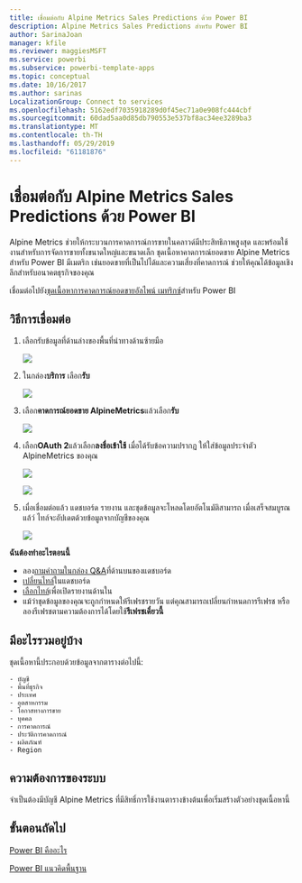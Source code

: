 ```yaml
---
title: เชื่อมต่อกับ Alpine Metrics Sales Predictions ด้วย Power BI
description: Alpine Metrics Sales Predictions สำหรับ Power BI
author: SarinaJoan
manager: kfile
ms.reviewer: maggiesMSFT
ms.service: powerbi
ms.subservice: powerbi-template-apps
ms.topic: conceptual
ms.date: 10/16/2017
ms.author: sarinas
LocalizationGroup: Connect to services
ms.openlocfilehash: 5162edf7035918289d0f45ec71a0e908fc444cbf
ms.sourcegitcommit: 60dad5aa0d85db790553e537bf8ac34ee3289ba3
ms.translationtype: MT
ms.contentlocale: th-TH
ms.lasthandoff: 05/29/2019
ms.locfileid: "61181876"
---
```

# <a name="connect-to-alpine-metrics-sales-predictions-with-power-bi"></a>เชื่อมต่อกับ Alpine Metrics Sales Predictions ด้วย Power BI
Alpine Metrics ช่วยให้กระบวนการคาดการณ์การขายในคลาวด์มีประสิทธิภาพสูงสุด และพร้อมใช้งานสำหรับการจัดการขายทั้งขนาดใหญ่และขนาดเล็ก ชุดเนื้อหาคาดการณ์ยอดขาย Alpine Metrics สำหรับ Power BI มีเมตริก เช่นยอดขายที่เป็นไปได้และความเสี่ยงที่คาดการณ์ ช่วยให้คุณได้ข้อมูลเชิงลึกสำหรับอนาคตธุรกิจของคุณ 

เชื่อมต่อไปยัง[ชุดเนื้อหาการคาดการณ์ยอดขายอัลไพน์ เมทริกซ์](https://app.powerbi.com/getdata/services/alpine-metrics)สำหรับ Power BI

## <a name="how-to-connect"></a>วิธีการเชื่อมต่อ
1. เลือกรับข้อมูลที่ด้านล่างของพื้นที่นำทางด้านซ้ายมือ  
   
    ![](media/service-connect-to-alpine-metrics/getdata.png)
2. ในกล่อง**บริการ** เลือก**รับ**  
   
    ![](media/service-connect-to-alpine-metrics/services.png)
3. เลือก**คาดการณ์ยอดขาย AlpineMetrics**แล้วเลือก**รับ**  
   
    ![](media/service-connect-to-alpine-metrics/alpine.png)
4. เลือก**OAuth 2**แล้วเลือก**ลงชื่อเข้าใช้** เมื่อได้รับข้อความปรากฏ ให้ใส่ข้อมูลประจำตัว AlpineMetrics ของคุณ
   
    ![](media/service-connect-to-alpine-metrics/creds.png)
   
    ![](media/service-connect-to-alpine-metrics/creds2.png)
5. เมื่อเชื่อมต่อแล้ว แดชบอร์ด รายงาน และชุดข้อมูลจะโหลดโดยอัตโนมัติสามารถ เมื่อเสร็จสมบูรณแล้ว์ ไทล์จะอัปเดตด้วยข้อมูลจากบัญชีของคุณ
   
    ![](media/service-connect-to-alpine-metrics/dashboard.png)

**ฉันต้องทำอะไรตอนนี้**

* ลอง[ถามคำถามในกล่อง Q&A](consumer/end-user-q-and-a.md)ที่ด้านบนของแดชบอร์ด
* [เปลี่ยนไทล์](service-dashboard-edit-tile.md)ในแดชบอร์ด
* [เลือกไทล์](consumer/end-user-tiles.md)เพื่อเปิดรายงานด้านใน
* แม้ว่าชุดข้อมูลของคุณจะถูกกำหนดให้รีเฟรชรายวัน แต่คุณสามารถเปลี่ยนกำหนดการรีเฟรช หรือลองรีเฟรชตามความต้องการได้โดยใช้**รีเฟรชเดี๋ยวนี้**

## <a name="whats-included"></a>มีอะไรรวมอยู่บ้าง
ชุดเนื้อหานี้ประกอบด้วยข้อมูลจากตารางต่อไปนี้:  

    - บัญชี    
    - พื้นที่ธุรกิจ    
    - ประเทศ    
    - อุตสาหกรรม    
    - โอกาสทางการขาย  
    - บุคคล  
    - การคาดการณ์    
    - ประวัติการคาดการณ์    
    - ผลิตภัณฑ์  
    - Region    

## <a name="system-requirements"></a>ความต้องการของระบบ
จำเป็นต้องมีบัญชี Alpine Metrics ที่มีสิทธิ์การใช้งานตารางข้างต้นเพื่อเริ่มสร้างตัวอย่างชุดเนื้อหานี้

## <a name="next-steps"></a>ขั้นตอนถัดไป
[Power BI คืออะไร](power-bi-overview.md)

[Power BI แนวคิดพื้นฐาน](consumer/end-user-basic-concepts.md)

